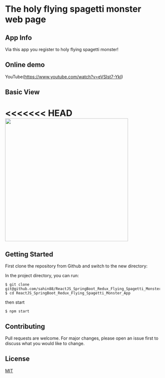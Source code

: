 # The holy flying spagetti monster web page

## App Info

Via this app you register to holy flying spagetti monster!

## Online demo

YouTube(https://www.youtube.com/watch?v=eVSIst7-YkI)

## Basic View

<<<<<<< HEAD
<img with='400px' height='400px' src="https://github.com/sahin88/ReactJS_SpringBoot_Redux_Flying_Spagetti_Monster_App/blob/main/rspagetti_monster.png"/>
=======

## Getting Started

First clone the repository from Github and switch to the new directory:

In the project directory, you can run:

```
$ git clone git@github.com/sahin88/ReactJS_SpringBoot_Redux_Flying_Spagetti_Monster_App
$ cd ReactJS_SpringBoot_Redux_Flying_Spagetti_Monster_App

```

then start

```
$ npm start

```

## Contributing

Pull requests are welcome. For major changes, please open an issue first to discuss what you would like to change.

## License

[MIT](https://choosealicense.com/licenses/mit/)
